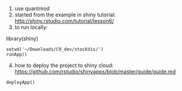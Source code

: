 1. use quantmod 
2. started from the example in shiny tutorial: http://shiny.rstudio.com/tutorial/lesson6/
3. to run locally:

library(shiny)
```{r}
setwd('~/Downloads/C9_dev/stockVis/')
runApp()
```

4. how to deploy the project to shiny cloud: https://github.com/rstudio/shinyapps/blob/master/guide/guide.md 
```{r}
deployApp()
```